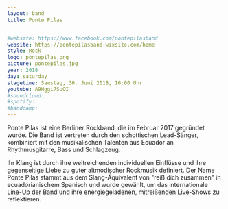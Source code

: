```yaml
---
layout: band
title: Ponte Pilas


#website: https://www.facebook.com/pontepilasband
website: https://pontepilasband.wixsite.com/home
style: Rock
logo: pontepilas.png
picture: pontepilas.jpg
year: 2018
day: saturday
stagetime: Samstag, 30. Juni 2018, 16:00 Uhr
youtube: A9Hggi7SuOI
#soundcloud:
#spotify:
#bandcamp:
---
```


Ponte Pilas ist eine Berliner Rockband, die im Februar 2017 gegründet wurde. Die Band ist vertreten durch den schottischen Lead-Sänger, kombiniert mit den musikalischen Talenten aus Ecuador an Rhythmusgitarre, Bass und Schlagzeug.

Ihr Klang ist durch ihre weitreichenden individuellen Einflüsse und ihre gegenseitige Liebe zu guter altmodischer Rockmusik definiert. Der Name Ponte Pilas stammt aus dem Slang-Äquivalent von "reiß dich zusammen" in ecuadorianischem Spanisch und wurde gewählt, um das internationale Line-Up der Band und ihre energiegeladenen, mitreißenden Live-Shows zu reflektieren.
